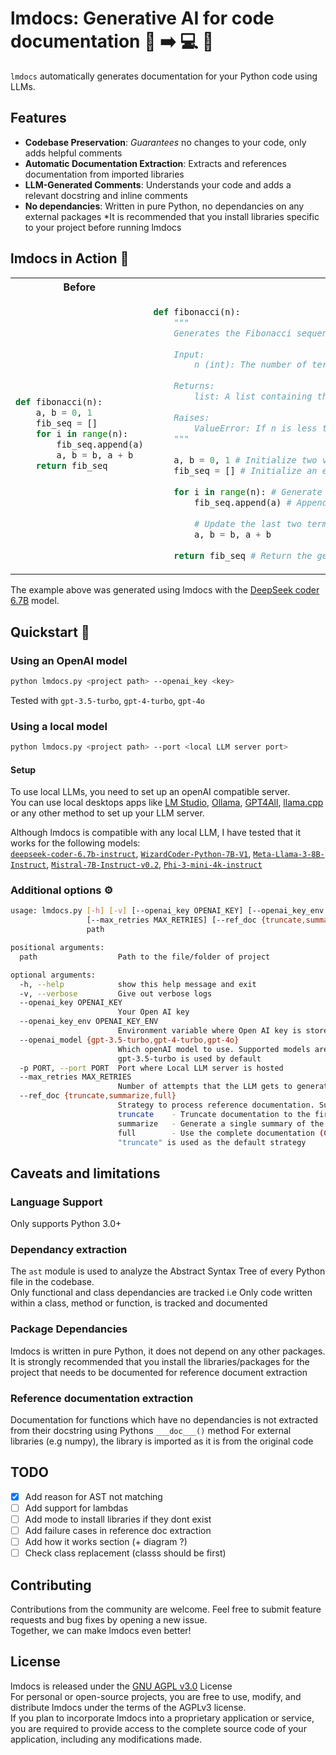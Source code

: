 # lmdocs: Generative AI for code documentation :brain: :arrow_right: :computer: :snake:

`lmdocs` automatically generates documentation for your Python code using LLMs.

## Features
* **Codebase Preservation**: _Guarantees_ no changes to your code, only adds helpful comments
* **Automatic Documentation Extraction**: Extracts and references documentation from imported libraries
* **LLM-Generated Comments**: Understands your code and adds a relevant docstring and inline comments
* **No dependancies**: Written in pure Python, no dependancies on any external packages
 *It is recommended that you install libraries specific to your project before running lmdocs

## lmdocs in Action :hammer:
<table>
<tr>
<th> Before </th>
<th> After </th>
</tr>
<tr>
<td>

```python
def fibonacci(n):
    a, b = 0, 1
    fib_seq = []
    for i in range(n):
        fib_seq.append(a)
        a, b = b, a + b
    return fib_seq
```

</td>
<td>

```python
def fibonacci(n):
    """
    Generates the Fibonacci sequence up to n terms.
    
    Input:
        n (int): The number of terms in the Fibonacci sequence to generate.
        
    Returns:
        list: A list containing the first n terms of the Fibonacci sequence.
        
    Raises:
        ValueError: If n is less than 1.
    """
    
    a, b = 0, 1 # Initialize two variables to store the last and current term in the sequence
    fib_seq = [] # Initialize an empty list to store the generated Fibonacci sequence
    
    for i in range(n): # Generate n terms of the Fibonacci sequence
        fib_seq.append(a) # Append the current term to the sequence
        
        # Update the last two terms for the next iteration
        a, b = b, a + b 
    
    return fib_seq # Return the generated Fibonacci sequence
```

</td>
</tr>
</table>

The example above was generated using lmdocs with the [DeepSeek coder 6.7B](https://huggingface.co/TheBloke/deepseek-coder-6.7B-instruct-GGUF) model.

## Quickstart :rocket:
### Using an OpenAI model
```bash
python lmdocs.py <project path> --openai_key <key> 
```

Tested with `gpt-3.5-turbo`, `gpt-4-turbo`, `gpt-4o`

### Using a local model
```bash
python lmdocs.py <project path> --port <local LLM server port>
```

#### Setup
To use local LLMs, you need to set up an openAI compatible server.  
You can use local desktops apps like [LM Studio](https://lmstudio.ai/docs/local-server), [Ollama](https://ollama.com/blog/openai-compatibility), [GPT4All](https://docs.gpt4all.io/gpt4all_chat.html#server-mode), [llama.cpp](https://github.com/ggerganov/llama.cpp/tree/master/examples/server) or any other method to set up your LLM server.

Although lmdocs is compatible with any local LLM, I have tested that it works for the following models:  
[`deepseek-coder-6.7b-instruct`](https://huggingface.co/deepseek-ai/deepseek-coder-6.7b-instruct), [`WizardCoder-Python-7B-V1`](https://huggingface.co/TheBloke/WizardCoder-Python-7B-V1.0-GGUF), [`Meta-Llama-3-8B-Instruct`](https://huggingface.co/meta-llama/Meta-Llama-3-8B-Instruct), [`Mistral-7B-Instruct-v0.2`](https://huggingface.co/mistralai/Mistral-7B-Instruct-v0.2), [`Phi-3-mini-4k-instruct`](https://huggingface.co/microsoft/Phi-3-mini-4k-instruct)

### Additional options :gear:
```bash
usage: lmdocs.py [-h] [-v] [--openai_key OPENAI_KEY] [--openai_key_env OPENAI_KEY_ENV] [--openai_model {gpt-3.5-turbo,gpt-4-turbo,gpt-4o}] [-p PORT]
                 [--max_retries MAX_RETRIES] [--ref_doc {truncate,summarize,full}]
                 path

positional arguments:
  path                  Path to the file/folder of project

optional arguments:
  -h, --help            show this help message and exit
  -v, --verbose         Give out verbose logs
  --openai_key OPENAI_KEY
                        Your Open AI key
  --openai_key_env OPENAI_KEY_ENV
                        Environment variable where Open AI key is stored
  --openai_model {gpt-3.5-turbo,gpt-4-turbo,gpt-4o}
                        Which openAI model to use. Supported models are ['gpt-3.5-turbo', 'gpt-4-turbo', 'gpt-4o']            
                        gpt-3.5-turbo is used by default
  -p PORT, --port PORT  Port where Local LLM server is hosted
  --max_retries MAX_RETRIES
                        Number of attempts that the LLM gets to generate the documentation for each function/method/class
  --ref_doc {truncate,summarize,full}
                        Strategy to process reference documentation. Supported choices are:            
                        truncate    - Truncate documentation to the first paragraph            
                        summarize   - Generate a single summary of the documentation using the given LLM            
                        full        - Use the complete documentation (Can lead to very long context length)            
                        "truncate" is used as the default strategy
```

## Caveats and limitations

### Language Support
Only supports Python 3.0+

### Dependancy extraction
The `ast` module is used to analyze the Abstract Syntax Tree of every Python file in the codebase.  
Only functional and class dependancies are tracked i.e Only code written within a class, method or function, is tracked and documented

### Package Dependancies
lmdocs is written in pure Python, it does not depend on any other packages.  
It is strongly recommended that you install the libraries/packages for the project that needs to be documented for reference document extraction

### Reference documentation extraction

Documentation for functions which have no dependancies is not extracted from their docstring using Pythons `___doc___()` method
For external libraries (e.g numpy), the library is imported as it is from the original code

## TODO
- [x] Add reason for AST not matching
- [ ] Add support for lambdas
- [ ] Add mode to install libraries if they dont exist
- [ ] Add failure cases in reference doc extraction
- [ ] Add how it works section (+ diagram ?)
- [ ] Check class replacement (classs should be first)

## Contributing
Contributions from the community are welcome. Feel free to submit feature requests and bug fixes by opening a new issue.  
Together, we can make lmdocs even better!

## License 
lmdocs is released under the [GNU AGPL v3.0](https://www.gnu.org/licenses/agpl-3.0.en.html) License  
For personal or open-source projects, you are free to use, modify, and distribute lmdocs under the terms of the AGPLv3 license.  
If you plan to incorporate lmdocs into a proprietary application or service, you are required to provide access to the complete source code of your application, including any modifications made.
